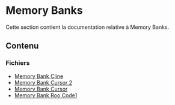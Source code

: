 # Memory Banks

Cette section contient la documentation relative à Memory Banks.

## Contenu


### Fichiers

- [Memory Bank Cline](./Memory_bank-cline.md)
- [Memory Bank Cursor 2](./memory-bank-cursor-2.md)
- [Memory Bank Cursor](./Memory-bank-cursor.md)
- [Memory Bank Roo Code1](./memory-bank-roo-code1.md)
